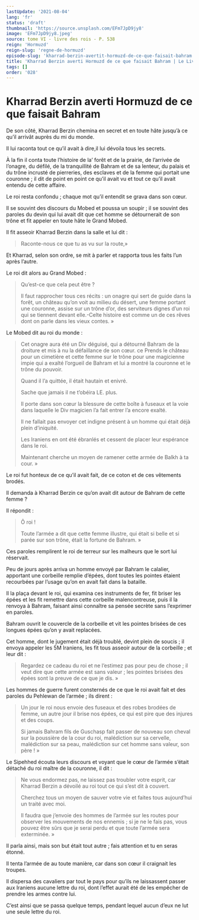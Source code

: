 ```yaml
---
lastUpdate: '2021-08-04'
lang: 'fr'
status: 'draft'
thumbnail: 'https://source.unsplash.com/EFm7JpD9jy8'
image: 'EFm7JpD9jy8.jpeg'
source: tome VI - livre des rois - P. 538
reign: 'Hormuzd'
reign-slug: 'regne-de-hormuzd'
episode-slug: 'kharrad-berzin-avertit-hormuzd-de-ce-que-faisait-bahram'
title: 'Kharrad Berzin averti Hormuzd de ce que faisait Bahram | Le Livre des Rois | Shâhnâmeh'
tags: []
order: '028'
---
```


<!-- LTeX: language=fr -->

# Kharrad Berzin averti Hormuzd de ce que faisait Bahram

De son côté, Kharrad Berzin chemina en secret et en toute hâte jusqu’à ce qu’il arrivât auprès du mi du monde.

Il lui raconta tout ce qu’il avait à dire,il lui dévoila tous les secrets.

À la fin il conta toute l’histoire de la’ forêt et de la prairie, de l’arrivée de l’onagre, du défilé, de la tranquillité de Bahram et de sa lenteur, du palais et du trône incrusté de pierreries, des esclaves et de la femme qui portait une couronne ; il dit de point en point ce qu’il avait vu et tout ce qu’il avait entendu de cette affaire.

Le roi resta confondu ; chaque mot qu’il entendit se grava dans son cœur.

Il se souvint des discours du Mobed et poussa un soupir ; il se souvint des paroles du devin qui lui avait dit que cet homme se détournerait de son trône et fit appeler en toute hâte le Grand Mobed.

Il fit asseoir Kharrad Berzin dans la salle et lui dit :

> Raconte-nous ce que tu as vu sur la route,»

Et Kharrad, selon son ordre, se mit à parler et rapporta tous les faits l’un après l’autre.

Le roi dit alors au Grand Mobed :

> Qu’est-ce que cela peut être ?
>
> Il faut rapprocher tous ces récits : un onagre qui sert de guide dans la forêt, un château qu’on voit au milieu du désert, une femme portant une couronne, assise sur un trône d’or, des serviteurs dignes d’un roi qui se tiennent devant elle.-Celte histoire est comme un de ces rêves dont on parle dans les vieux contes. »

Le Mobed dit au roi du monde :

> Cet onagre aura été un Div déguisé, qui a détourné Bahram de la droiture et mis à nu la défaillance de son cœur. ce Prends le château pour un cimetière et cette femme sur le trône pour une magicienne impie qui a exalté l’orgueil de Bahram et lui a montré la couronne et le trône du pouvoir.
>
> Quand il l’a quittée, il était hautain et enivré.
>
> Sache que jamais il ne t’obéira LE. plus.
>
> Il porte dans son cœur la blessure de cette boîte à fuseaux et la voie dans laquelle le Div magicien l’a fait entrer l’a encore exalté.
>
> Il ne fallait pas envoyer cet indigne présent à un homme qui était déjà plein d’iniquité.
>
> Les Iraniens en ont été ébranlés et cessent de placer leur espérance dans le roi.
>
> Maintenant cherche un moyen de ramener cette armée de Balkh à ta cour. »

Le roi fut honteux de ce qu’il avait fait, de ce coton et de ces vêtements brodés.

Il demanda à Kharrad Berzin ce qu’on avait dit autour de Bahram de cette femme ?

Il répondit :

> Ô roi !
>
> Toute l’armée a dit que cette femme illustre, qui était si belle et si parée sur son trône, était la fortune de Bahram. »

Ces paroles remplirent le roi de terreur sur les malheurs que le sort lui réservait.

Peu de jours après arriva un homme envoyé par Bahram le calalier, apportant une corbeille remplie d’épées, dont toutes les pointes étaient recourbées par l’usage qu’on en avait fait dans la bataille.

Il la plaça devant le roi, qui examina ces instruments de fer, fit briser les épées et les fit remettre dans cette corbeille malencontreuse, puis il la renvoya à Bahram, faisant ainsi connaître sa pensée secrète sans l’exprimer en paroles.

Bahram ouvrit le couvercle de la corbeille et vit les pointes brisées de ces longues épées qu’on y avait replacées.

Cet homme, dont le jugement était déjà troublé, devint plein de soucis ; il envoya appeler les 5M Iraniens, les fit tous asseoir autour de la corbeille ; et leur dit :

> Regardez ce cadeau du roi et ne l’estimez pas pour peu de chose ; il veut dire que cette armée est sans valeur ; les pointes brisées des épées sont la preuve de ce que je dis. »

Les hommes de guerre furent consternés de ce que le roi avait fait et des paroles du Pehlewan de l’armée ; ils dirent :

> Un jour le roi nous envoie des fuseaux et des robes brodées de femme, un autre jour il brise nos épées, ce qui est pire que des injures et des coups.
>
> Si jamais Bahram fils de Guschasp fait passer de nouveau son cheval sur la poussière de la cour du roi, malédiction sur sa cervelle, malédiction sur sa peau, malédiction sur cet homme sans valeur, son père ! »

Le Sipehhed écouta leurs discours et voyant que le cœur de l’armée s’était détaché du roi maître de la couronne, il dit :

> Ne vous endormez pas, ne laissez pas troubler votre esprit, car Kharrad Berzin a dévoilé au roi tout ce qui s’est dit à couvert.
>
> Cherchez tous un moyen de sauver votre vie et faites tous aujourd’hui un traité avec moi.
>
> Il faudra que j’envoie des hommes de l’armée sur les routes pour observer les mouvements de nos ennemis ; si je ne le fais pas, vous pouvez être sûrs que je serai perdu et que toute l’armée sera exterminée. »

Il parla ainsi, mais son but était tout autre ; fais attention et tu en seras étonné.

Il tenta l’armée de au toute manière, car dans son cœur il craignait les troupes.

Il dispersa des cavaliers par tout le pays pour qu’ils ne laissassent passer aux Iraniens aucune lettre du roi, dont l’effet aurait été de les empêcher de prendre les armes contre lui.

C’est ainsi que se passa quelque temps, pendant lequel aucun d’eux ne lut une seule lettre du roi.
